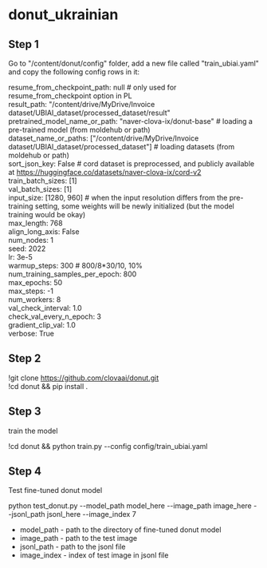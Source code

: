 # donut_ukrainian

## Step 1

Go to "/content/donut/config" folder, add a new file called "train_ubiai.yaml" and copy the following config rows in it:

resume_from_checkpoint_path: null # only used for resume_from_checkpoint option in PL\
result_path: "/content/drive/MyDrive/Invoice dataset/UBIAI_dataset/processed_dataset/result"
pretrained_model_name_or_path: "naver-clova-ix/donut-base" # loading a pre-trained model (from moldehub or path)\
dataset_name_or_paths: ["/content/drive/MyDrive/Invoice dataset/UBIAI_dataset/processed_dataset"] # loading datasets (from moldehub or path)\
sort_json_key: False # cord dataset is preprocessed, and publicly available at https://huggingface.co/datasets/naver-clova-ix/cord-v2
train_batch_sizes: [1]\
val_batch_sizes: [1]\
input_size: [1280, 960] # when the input resolution differs from the pre-training setting, some weights will be newly initialized (but the model training would be okay)\
max_length: 768\
align_long_axis: False\
num_nodes: 1\
seed: 2022\
lr: 3e-5\
warmup_steps: 300 # 800/8*30/10, 10%\
num_training_samples_per_epoch: 800\
max_epochs: 50\
max_steps: -1\
num_workers: 8\
val_check_interval: 1.0\
check_val_every_n_epoch: 3\
gradient_clip_val: 1.0\
verbose: True

## Step 2

!git clone https://github.com/clovaai/donut.git \
!cd donut && pip install .

## Step 3

train the model

!cd donut && python train.py --config config/train_ubiai.yaml

## Step 4

Test fine-tuned donut model

python test_donut.py --model_path model_here --image_path image_here --jsonl_path jsonl_here --image_index 7

- model_path - path to the directory of fine-tuned donut model
- image_path - path to the test image
- jsonl_path - path to the jsonl file
- image_index - index of test image in jsonl file
